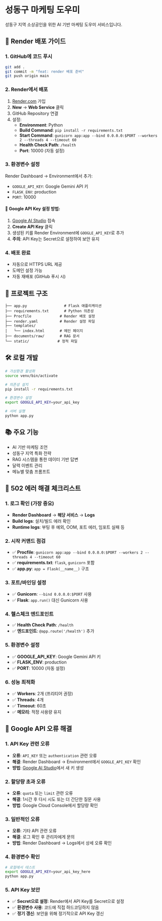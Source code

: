 # 성동구 마케팅 도우미

성동구 지역 소상공인을 위한 AI 기반 마케팅 도우미 서비스입니다.

## 🚀 Render 배포 가이드

### 1. GitHub에 코드 푸시
```bash
git add .
git commit -m "feat: render 배포 준비"
git push origin main
```

### 2. Render에서 배포
1. [Render.com](https://render.com) 가입
2. **New** → **Web Service** 클릭
3. GitHub Repository 연결
4. 설정:
   - **Environment**: Python
   - **Build Command**: `pip install -r requirements.txt`
   - **Start Command**: `gunicorn app:app --bind 0.0.0.0:$PORT --workers 2 --threads 4 --timeout 60`
   - **Health Check Path**: `/health`
   - **Port**: 10000 (자동 설정)

### 3. 환경변수 설정
Render Dashboard → Environment에서 추가:
- `GOOGLE_API_KEY`: Google Gemini API 키
- `FLASK_ENV`: production
- `PORT`: 10000

#### 🔑 Google API Key 설정 방법:
1. [Google AI Studio](https://makersuite.google.com/app/apikey) 접속
2. **Create API Key** 클릭
3. 생성된 키를 Render Environment에 `GOOGLE_API_KEY`로 추가
4. **주의**: API Key는 Secret으로 설정하여 보안 유지

### 4. 배포 완료
- 자동으로 HTTPS URL 제공
- 도메인 설정 가능
- 자동 재배포 (GitHub 푸시 시)

## 📁 프로젝트 구조
```
├── app.py                 # Flask 애플리케이션
├── requirements.txt       # Python 의존성
├── Procfile             # Render 배포 설정
├── render.yaml          # Render 설정 파일
├── templates/
│   └── index.html       # 메인 페이지
├── documents/raw/       # RAG 문서
└── static/             # 정적 파일
```

## 🛠️ 로컬 개발
```bash
# 가상환경 활성화
source venv/bin/activate

# 의존성 설치
pip install -r requirements.txt

# 환경변수 설정
export GOOGLE_API_KEY=your_api_key

# 서버 실행
python app.py
```

## 📚 주요 기능
- AI 기반 마케팅 조언
- 성동구 지역 특화 전략
- RAG 시스템을 통한 데이터 기반 답변
- 달력 이벤트 관리
- 메뉴별 맞춤 프롬프트

## 🔧 502 에러 해결 체크리스트

### 1. 로그 확인 (가장 중요)
- **Render Dashboard** → **해당 서비스** → **Logs**
- **Build logs**: 설치/빌드 에러 확인
- **Runtime logs**: 부팅 후 예외, OOM, 포트 에러, 임포트 실패 등

### 2. 시작 커맨드 점검
- ✅ **Procfile**: `gunicorn app:app --bind 0.0.0.0:$PORT --workers 2 --threads 4 --timeout 60`
- ✅ **requirements.txt**: `flask`, `gunicorn` 포함
- ✅ **app.py**: `app = Flask(__name__)` 구조

### 3. 포트/바인딩 설정
- ✅ **Gunicorn**: `--bind 0.0.0.0:$PORT` 사용
- ✅ **Flask**: `app.run()` 대신 Gunicorn 사용

### 4. 헬스체크 엔드포인트
- ✅ **Health Check Path**: `/health`
- ✅ **엔드포인트**: `@app.route('/health')` 추가

### 5. 환경변수 설정
- ✅ **GOOGLE_API_KEY**: Google Gemini API 키
- ✅ **FLASK_ENV**: production
- ✅ **PORT**: 10000 (자동 설정)

### 6. 성능 최적화
- ✅ **Workers**: 2개 (프리티어 권장)
- ✅ **Threads**: 4개
- ✅ **Timeout**: 60초
- ✅ **메모리**: 적정 사용량 유지

## 🔑 Google API 오류 해결

### 1. API Key 관련 오류
- **오류**: `API_KEY` 또는 `authentication` 관련 오류
- **해결**: Render Dashboard → Environment에서 `GOOGLE_API_KEY` 확인
- **방법**: [Google AI Studio](https://makersuite.google.com/app/apikey)에서 새 키 생성

### 2. 할당량 초과 오류
- **오류**: `quota` 또는 `limit` 관련 오류
- **해결**: 1시간 후 다시 시도 또는 더 간단한 질문 사용
- **방법**: Google Cloud Console에서 할당량 확인

### 3. 일반적인 오류
- **오류**: 기타 API 관련 오류
- **해결**: 로그 확인 후 관리자에게 문의
- **방법**: Render Dashboard → Logs에서 상세 오류 확인

### 4. 환경변수 확인
```bash
# 로컬에서 테스트
export GOOGLE_API_KEY=your_api_key_here
python app.py
```

### 5. API Key 보안
- ✅ **Secret으로 설정**: Render에서 API Key를 Secret으로 설정
- ✅ **환경변수 사용**: 코드에 직접 하드코딩하지 않음
- ✅ **정기 갱신**: 보안을 위해 정기적으로 API Key 갱신
